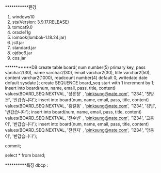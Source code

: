 ***********환경
1. windows10
2. sts(Version: 3.9.17.RELEASE)
3. tomcat9.0
4. oracle11g
5. lombok(lombok-1.18.24.jar)
6. jstl.jar
7. standard.jar
8. ojdbc6.jar
9. cos.jar



***********DB
create table board(
    num number(5) primary key,
    pass  varchar2(30),
    name varchar2(30),
    email varchar2(30),
    title varchar2(50),
    content varchar2(1000),
    readcount number(4) default 0,
    writedate date default sysdate
);
create SEQUENCE board_seq start with 1 increment  by 1;
insert into board(num, name, email, pass, title, content)
values(BOARD_SEQ.NEXTVAL, '성윤정' , 'pinksung@nate.com', '1234', '첫방문', '반갑습니다');
insert into board(num, name, email, pass, title, content)
values(BOARD_SEQ.NEXTVAL, '홍길동' , 'pinksung@nate.com', '1234', '김밥', '반갑습니다');
insert into board(num, name, email, pass, title, content)
values(BOARD_SEQ.NEXTVAL, '전수빈' , 'pinksung@nate.com', '1234', '고등어', '반갑습니다');
insert into board(num, name, email, pass, title, content)
values(BOARD_SEQ.NEXTVAL, '전원지' , 'pinksung@nate.com', '1234', '망둥이', '반갑습니다');

commit;

select * from board;

**********특징
dbcp : 
<Resource auth="Container"
						driverClassName="oracle.jdbc.OracleDriver" maxIdle="10"
						maxTotal="20" maxWaitMillis="-1" name="jdbc/myoracle"
						password="tiger" type="javax.sql.DataSource"
						url="jdbc:oracle:thin:@127.0.0.1:1521:xe" username="scott" />
